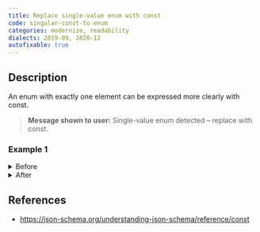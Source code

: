```yaml
---
title: Replace single-value enum with const
code: singular-const-to-enum
categories: modernize, readability
dialects: 2019-09, 2020-12
autofixable: true
---
```


## Description
An enum with exactly one element can be expressed more clearly with const.

> **Message shown to user:**
> Single-value enum detected – replace with const.

### Example 1
<details><summary>Before</summary>

```json
{
  "$schema": "https://json-schema.org/draft/2020-12/schema",
  "enum": [
    "foo"
  ]
}
```
</details>

<details><summary>After</summary>

```json
{
  "$schema": "https://json-schema.org/draft/2020-12/schema",
  "const": "foo"
}
```
</details>

## References
* <https://json-schema.org/understanding-json-schema/reference/const>
